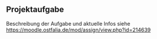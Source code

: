 ## Projektaufgabe
Beschreibung der Aufgabe und aktuelle Infos siehe https://moodle.ostfalia.de/mod/assign/view.php?id=214639
